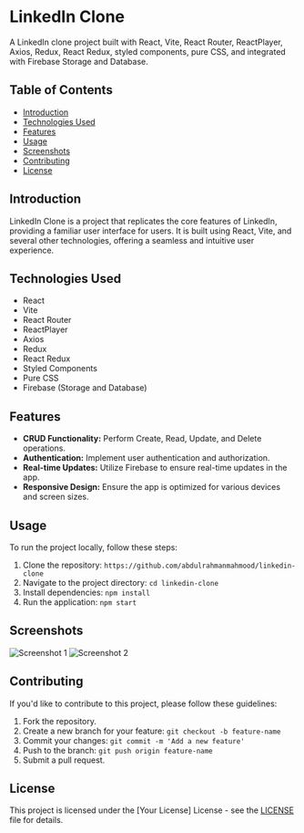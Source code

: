 # LinkedIn Clone

A LinkedIn clone project built with React, Vite, React Router, ReactPlayer, Axios, Redux, React Redux, styled components, pure CSS, and integrated with Firebase Storage and Database.

## Table of Contents

- [Introduction](#introduction)
- [Technologies Used](#technologies-used)
- [Features](#features)
- [Usage](#usage)
- [Screenshots](#screenshots)
- [Contributing](#contributing)
- [License](#license)

## Introduction

LinkedIn Clone is a project that replicates the core features of LinkedIn, providing a familiar user interface for users. It is built using React, Vite, and several other technologies, offering a seamless and intuitive user experience.

## Technologies Used

- React
- Vite
- React Router
- ReactPlayer
- Axios
- Redux
- React Redux
- Styled Components
- Pure CSS
- Firebase (Storage and Database)

## Features

- **CRUD Functionality:** Perform Create, Read, Update, and Delete operations.
- **Authentication:** Implement user authentication and authorization.
- **Real-time Updates:** Utilize Firebase to ensure real-time updates in the app.
- **Responsive Design:** Ensure the app is optimized for various devices and screen sizes.

## Usage

To run the project locally, follow these steps:

1. Clone the repository: `https://github.com/abdulrahmanmahmood/linkedin-clone`
2. Navigate to the project directory: `cd linkedin-clone`
3. Install dependencies: `npm install`
4. Run the application: `npm start`

## Screenshots

![Screenshot 1](/screenshots/screenshot1.png)
![Screenshot 2](/screenshots/screenshot2.png)

## Contributing

If you'd like to contribute to this project, please follow these guidelines:

1. Fork the repository.
2. Create a new branch for your feature: `git checkout -b feature-name`
3. Commit your changes: `git commit -m 'Add a new feature'`
4. Push to the branch: `git push origin feature-name`
5. Submit a pull request.

## License

This project is licensed under the [Your License] License - see the [LICENSE](LICENSE) file for details.

